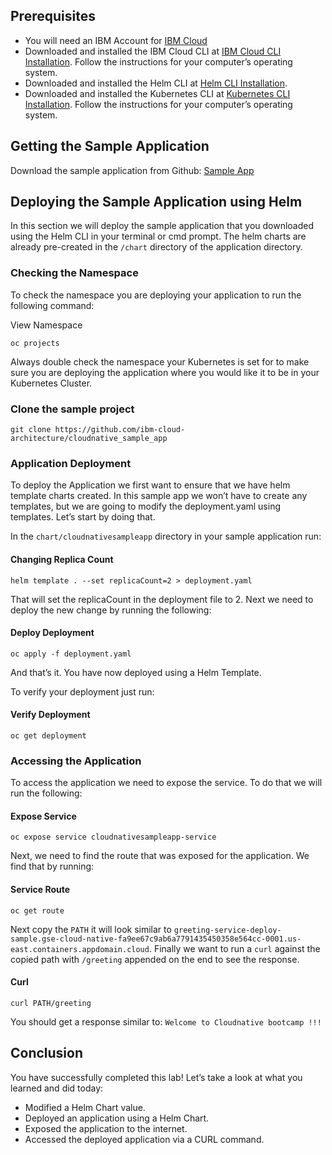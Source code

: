 ## Prerequisites

- You will need an IBM Account for [IBM Cloud](https://cloud.ibm.com/)
- Downloaded and installed the IBM Cloud CLI at [IBM Cloud CLI Installation](https://cloud.ibm.com/docs/cli?topic=cloud-cli-getting-started#step1-install-idt). Follow the instructions for your computer’s operating system.
- Downloaded and installed the Helm CLI at [Helm CLI Installation](https://github.com/helm/helm#install).
- Downloaded and installed the Kubernetes CLI at [Kubernetes CLI Installation](https://kubernetes.io/docs/tasks/tools/install-kubectl/). Follow the instructions for your computer’s operating system.

## Getting the Sample Application

Download the sample application from Github: [Sample App](https://github.com/ibm-cloud-architecture/cloudnative_sample_app)

## Deploying the Sample Application using Helm

In this section we will deploy the sample application that you downloaded using the Helm CLI in your terminal or cmd prompt. The helm charts are already pre-created in the `/chart` directory of the application directory.

### Checking the Namespace

To check the namespace you are deploying your application to run the following command:

View Namespace

```shell
oc projects
```

Always double check the namespace your Kubernetes is set for to make sure you are deploying the application where you would like it to be in your Kubernetes Cluster.

### Clone the sample project

```shell
git clone https://github.com/ibm-cloud-architecture/cloudnative_sample_app
```

### Application Deployment

To deploy the Application we first want to ensure that we have helm template charts created. In this sample app we won’t have to create any templates, but we are going to modify the deployment.yaml using templates. Let’s start by doing that.

In the `chart/cloudnativesampleapp` directory in your sample application run:

#### Changing Replica Count

```shell
helm template . --set replicaCount=2 > deployment.yaml
```

That will set the replicaCount in the deployment file to 2. Next we need to deploy the new change by running the following:

#### Deploy Deployment

```shell
oc apply -f deployment.yaml
```

And that’s it. You have now deployed using a Helm Template.

To verify your deployment just run:

#### Verify Deployment

```shell
oc get deployment
```

### Accessing the Application

To access the application we need to expose the service. To do that we will run the following:

#### Expose Service

```shell
oc expose service cloudnativesampleapp-service
```

Next, we need to find the route that was exposed for the application. We find that by running:

#### Service Route

```shell
oc get route
```

Next copy the `PATH` it will look similar to `greeting-service-deploy-sample.gse-cloud-native-fa9ee67c9ab6a7791435450358e564cc-0001.us-east.containers.appdomain.cloud`. Finally we want to run a `curl` against the copied path with `/greeting` appended on the end to see the response.

#### Curl

```shell
curl PATH/greeting
```

You should get a response similar to: `Welcome to Cloudnative bootcamp !!!`

## Conclusion

You have successfully completed this lab! Let’s take a look at what you learned and did today:

- Modified a Helm Chart value.
- Deployed an application using a Helm Chart.
- Exposed the application to the internet.
- Accessed the deployed application via a CURL command.
